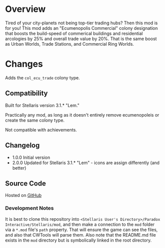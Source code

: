 # Overview

Tired of your city-planets not being top-tier trading hubs? Then this mod is for you! This mod adds an "Ecumenopolis Commercial" colony designation that boosts the build-speed of commerical buildings and residential arcologies by 25% and overall trade value by 20%.  That is the same boost as Urban Worlds, Trade Stations, and Commercial Ring Worlds.

# Changes

Adds the `col_ecu_trade` colony type.

## Compatibility

Built for Stellaris version 3.1.* "Lem."

Practically any mod, as long as it doesn't entirely remove ecumenopoleis or create the same colony type.

Not compatible with achievements.

## Changelog

* 1.0.0 Initial version
* 2.0.0 Updated for Stellaris 3.1.* "Lem" - icons are assign differently (and better)

## Source Code

Hosted on [GitHub](https://github.com/corsairmarks/ecumenopolis_trade)

### Development Notes

It is best to clone this repository into `<Stellaris User's Directory>/Paradox Interactive/Stellaris/mod`, and then make a connection to the `mod` folder via a `*.mod` file's `path` property.  That will ensure the game can see the files, and also that CWTools will parse them.  Also note that the README.md file exists in the `mod` directory but is symbolically linked in the root directory.